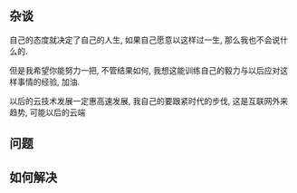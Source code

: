 ## 杂谈

自己的态度就决定了自己的人生, 如果自己愿意以这样过一生, 那么我也不会说什么的.

但是我希望你能努力一把, 不管结果如何, 我想这能训练自己的毅力与以后应对这样事情的经验, 加油.

以后的云技术发展一定惠高速发展, 我自己的要跟紧时代的步伐, 这是互联网外来趋势, 可能以后的云端

## 问题

## 如何解决
